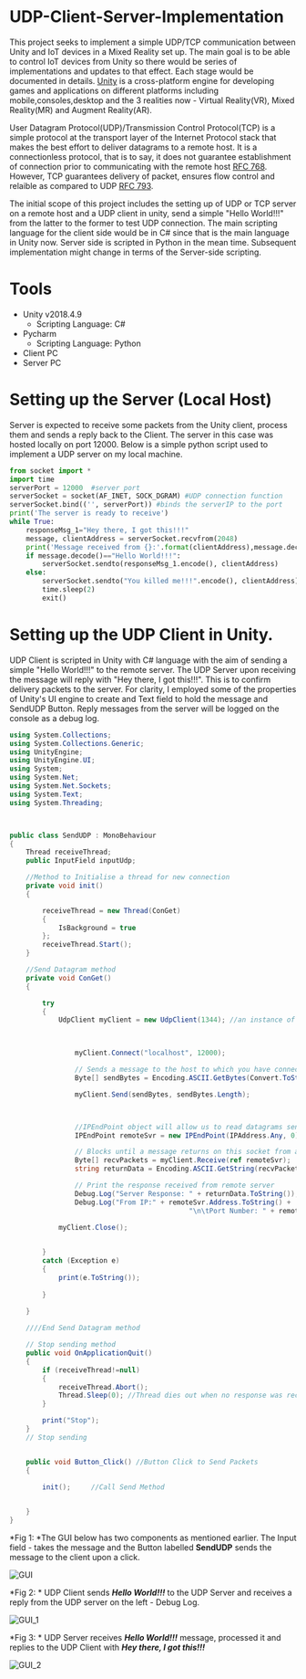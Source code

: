 # UDP-Client-Server-Implementation

This project seeks to implement a simple UDP/TCP communication between Unity and IoT devices in a Mixed Reality set up. The main goal is to be able to control IoT devices from Unity so there would be series of implementations and updates to that effect. Each stage would be documented in details.
[Unity](https://en.wikipedia.org/wiki/Unity_(game_engine)) is a cross-platform engine for developing games and applications on different platforms including mobile,consoles,desktop and the 3 realities now - Virtual Reality(VR), Mixed Reality(MR) and Augment Reality(AR).

User Datagram Protocol(UDP)/Transmission Control Protocol(TCP) is a simple protocol at the transport layer of the Internet Protocol stack that makes the best effort to deliver datagrams to a remote host. It is a connectionless protocol, that is to say, it does not guarantee establishment of connection prior to communicating with the remote host [RFC 768](https://tools.ietf.org/html/rfc768). However, TCP guarantees delivery of packet, ensures flow control and relaible as compared to UDP [RFC 793](https://tools.ietf.org/html/rfc793#section-2.1).

The initial scope of this project includes the setting up of UDP or TCP server on a remote host and a UDP client in unity, send a simple "Hello World!!!" from the latter to the former to test UDP connection. The main scripting language for the client side would be in C# since that is the main language in Unity now. Server side is scripted in Python in the mean time. Subsequent implementation might change in terms of the Server-side scripting.
 
# Tools
* Unity v2018.4.9
    - Scripting Language: C#
* Pycharm 
    - Scripting Language: Python
* Client PC
* Server PC

# Setting up the Server (Local Host)
Server is expected to receive some packets from the Unity client, process them and sends a reply back to the Client. The server in this case was hosted locally on port 12000. 
Below is a simple python script used to implement a UDP server on my local machine.

```python
from socket import *
import time
serverPort = 12000  #server port
serverSocket = socket(AF_INET, SOCK_DGRAM) #UDP connection function
serverSocket.bind(('', serverPort)) #binds the serverIP to the port
print('The server is ready to receive')
while True:
    responseMsg_1="Hey there, I got this!!!"
    message, clientAddress = serverSocket.recvfrom(2048)
    print('Message received from {}:'.format(clientAddress),message.decode())
    if message.decode()=="Hello World!!!":
        serverSocket.sendto(responseMsg_1.encode(), clientAddress)
    else:
        serverSocket.sendto("You killed me!!!".encode(), clientAddress)
        time.sleep(2)
        exit()
```
# Setting up the UDP Client in Unity.
UDP Client is scripted in Unity with C# language with the aim of sending a simple "Hello World!!!" to the remote server. The UDP Server upon receiving the message will reply with "Hey there, I got this!!!". This is to confirm delivery packets to the server. For clarity, I employed some of the properties of Unity's UI engine to create and Text field to hold the message and SendUDP Button.
Reply messages from the server will be logged on the console as a debug log.

```C#
using System.Collections;
using System.Collections.Generic;
using UnityEngine;
using UnityEngine.UI;
using System;
using System.Net;
using System.Net.Sockets;
using System.Text;
using System.Threading;



public class SendUDP : MonoBehaviour
{
    Thread receiveThread;
    public InputField inputUdp;

    //Method to Initialise a thread for new connection
    private void init()
    {

        receiveThread = new Thread(ConGet)
        {
            IsBackground = true
        };
        receiveThread.Start();
    }

    //Send Datagram method
    private void ConGet()
    {

        try
        {
            UdpClient myClient = new UdpClient(1344); //an instance of the UdpClient Class myClient with an assigned port

           

                myClient.Connect("localhost", 12000);

                // Sends a message to the host to which you have connected.
                Byte[] sendBytes = Encoding.ASCII.GetBytes(Convert.ToString(inputUdp.text));

                myClient.Send(sendBytes, sendBytes.Length);



                //IPEndPoint object will allow us to read datagrams sent from any source.
                IPEndPoint remoteSvr = new IPEndPoint(IPAddress.Any, 0);

                // Blocks until a message returns on this socket from a remote server.
                Byte[] recvPackets = myClient.Receive(ref remoteSvr);
                string returnData = Encoding.ASCII.GetString(recvPackets);

                // Print the response received from remote server
                Debug.Log("Server Response: " + returnData.ToString());
                Debug.Log("From IP:" + remoteSvr.Address.ToString() +
                                            "\n\tPort Number: " + remoteSvr.Port.ToString());

            myClient.Close();
            

        }
        catch (Exception e)
        {
            print(e.ToString());
          
        }
            
    }

    ////End Send Datagram method

    // Stop sending method
    public void OnApplicationQuit()
    {  
        if (receiveThread!=null)
        {
            receiveThread.Abort();
            Thread.Sleep(0); //Thread dies out when no response was received after sent packet
        }

        print("Stop");
    }
    // Stop sending 


    public void Button_Click() //Button Click to Send Packets
    {

        init();     //Call Send Method
       

    }
}

```
*Fig 1: *The GUI below has two components as mentioned earlier. The Input field - takes the message and the Button labelled **SendUDP** sends the message to the client upon a click.

![GUI](https://github.com/Abdul-Basiet/UDP-Client-Server-Implementation/blob/master/GUI_UDPClient.JPG)

*Fig 2: * UDP Client sends ***Hello World!!!*** to the UDP Server and receives a reply from the UDP server on the left - Debug Log.

![GUI_1](https://github.com/Abdul-Basiet/UDP-Client-Server-Implementation/blob/master/GUI_Hello.JPG)

*Fig 3: * UDP Server receives ***Hello World!!!*** message, processed it and replies to the UDP Client with ***Hey there, I got this!!!***


![GUI_2](https://github.com/Abdul-Basiet/UDP-Client-Server-Implementation/blob/master/PythonSvr.JPG)






